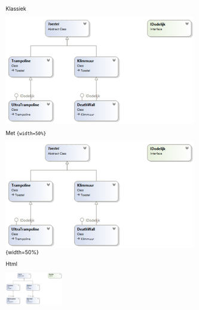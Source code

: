 

Klassiek 

![a](bClassDiagram1.png)


Met ``{width=50%}``

![b](bClassDiagram1.png){width=50%}

Html

<img src="bClassDiagram1.png" alt="c" width="30%">